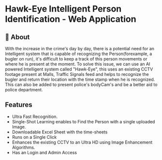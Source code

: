 
# Hawk-Eye Intelligent Person Identification - Web Application

## 🚀 About 

With the increase in the crime's day by day, there is a potential need for an Intelligent system that is capable of recognizing the Person(forexample, a bugler on run), it's difficult to keep a track of this person movements or where he is present at the moment. To solve this issue, we can use an AI powered Intelligent system called "Hawk-Eye", this uses an existing CCTV footage present at Malls, Traffic Signals feed and helps to recognize the bugler and return their location with the time stamp when he is recognized. This can also be added to present police's bodyCam's and be a better aid to police department. 






## Features

- Ultra Fast Recognition.
- Single-Shot Learning enables to Find the Person with a single uploaded Image.
- Downloadable Excel Sheet with the time-sheets
- Runs on a Single Click
- Enhances the existing CCTV to an Ultra HD using Image Enhancement Algorithms.
- Has an Login and Admin Access

